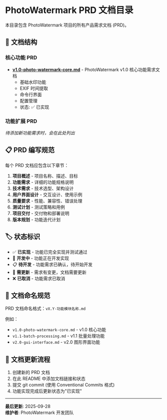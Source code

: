 # PhotoWatermark PRD 文档目录

本目录包含 PhotoWatermark 项目的所有产品需求文档 (PRD)。

## 📁 文档结构

### 核心功能 PRD
- **[v1.0-photo-watermark-core.md](./v1.0-photo-watermark-core.md)** - PhotoWatermark v1.0 核心功能需求文档
  - 基础水印功能
  - EXIF 时间提取
  - 命令行界面
  - 配置管理
  - 状态: ✅ 已实现

### 功能扩展 PRD
*待添加新功能需求时，会在此处列出*

## 📋 PRD 编写规范

每个 PRD 文档应包含以下章节：

1. **项目概述** - 项目名称、描述、目标
2. **功能需求** - 详细的功能规格说明
3. **技术需求** - 技术选型、架构设计
4. **用户界面设计** - 交互设计、使用示例
5. **质量要求** - 性能、兼容性、错误处理
6. **测试计划** - 测试策略和用例
7. **项目交付** - 交付物和部署说明
8. **版本规划** - 功能迭代计划

## 🏷️ 状态标识

- ✅ **已实现** - 功能已完全实现并测试通过
- 🚧 **开发中** - 功能正在开发实现
- 📋 **待开发** - 功能需求已确认，待开始开发
- 🔄 **需更新** - 需求有变更，文档需要更新
- ❌ **已取消** - 功能需求已取消

## 📝 文档命名规范

PRD 文档命名格式：`vX.Y-功能模块名称.md`

例如：
- `v1.0-photo-watermark-core.md` - v1.0 核心功能
- `v1.1-batch-processing.md` - v1.1 批量处理功能
- `v2.0-gui-interface.md` - v2.0 图形界面功能

## 🔄 文档更新流程

1. 创建新的 PRD 文档
2. 在此 README 中添加文档链接和状态
3. 提交 git commit (使用 Conventional Commits 格式)
4. 功能实现完成后更新状态为"已实现"

---

**最后更新**: 2025-09-28  
**维护者**: PhotoWatermark 开发团队
